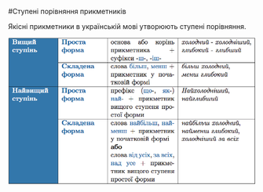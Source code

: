 #Ступенi порiвняння прикметникiв

Якiснi прикметники в українськiй мовi утворюють ступенi порiвняння.

<div class="center">
<img src="../pics/6/3.png" width="600px" class="center"/>
</div>
<br>
